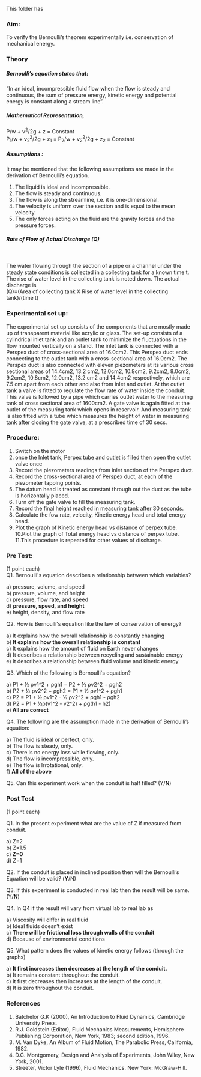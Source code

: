 This folder has 

### Aim:
 To verify the Bernoulli’s theorem experimentally i.e. conservation of mechanical energy.
 
### Theory
<h5>Bernoulli’s equation states that:</h5>
“In an ideal, incompressible fluid flow when the flow is steady and continuous, the sum of pressure energy, kinetic energy and potential energy is constant along a stream line”.

<h5>Mathematical Representation,</h5>	 

P/w + v<sup>2</sup>/2g + z = Constant <br>
P<sub>1</sub>/w + v<sub>2</sub><sup>2</sup>/2g + z<sub>1</sub> = P<sub>2</sub>/w + v<sub>2</sub><sup>2</sup>/2g + z<sub>2</sub> = Constant

<h5>Assumptions :</h5>
It may be mentioned that the following assumptions are made in the derivation of Bernoulli’s equation.

1. The liquid is ideal and incompressible.<br>
2. The flow is steady and continuous.<br>
3. The flow is along the streamline, i.e. it is one-dimensional.<br>
4. The velocity is uniform over the section and is equal to the mean velocity.<br>
5. The only forces acting on the fluid are the gravity forces and the pressure forces.<br>

<h5>Rate of Flow of Actual Discharge (Q) </h5> <br>
 
The water flowing through the section of a pipe or a channel under the steady state conditions is collected in a collecting tank for a known time t. The rise of water level in the collecting tank is noted down. The actual discharge is<br>
(Q)=(Area of collecting tank X Rise of water level in the collecting tank)/(time t)
	 

### Experimental set up:

The experimental set up consists of the components that are mostly made up of transparent material like acrylic or glass. The set-up consists of a cylindrical inlet tank and an outlet tank to minimize the fluctuations in the flow mounted vertically on a stand. The inlet tank is connected with a Perspex duct of cross-sectional area of 16.0cm2. This Perspex duct ends connecting to the outlet tank with a cross-sectional area of 16.0cm2. The Perspex duct is also connected with eleven piezometers at its various cross sectional areas of 14.4cm2, 13.2 cm2, 12.0cm2, 10.8cm2, 9.2cm2, 8.0cm2, 9.2cm2, 10.8cm2, 12.0cm2, 13.2 cm2 and 14.4cm2 respectively, which are 7.5 cm apart from each other and also from inlet and outlet. At the outlet tank a valve is fitted to regulate the flow rate of water inside the conduit. This valve is followed by a pipe which carries outlet water to the measuring tank of cross sectional area of 1600cm2. A gate valve is again fitted at the outlet of the measuring tank which opens in reservoir. And measuring tank is also fitted with a tube which measures the height of water in measuring tank after closing the gate valve, at a prescribed time of 30 secs. 

### Procedure:
1. Switch on the motor
2. once the Inlet tank, Perpex tube and outlet is filled then open the outlet valve once
3. Record the piezometers readings from inlet section of the Perspex duct.
4. Record the cross-sectional area of Perspex duct, at each of the piezometer tapping points.
5. The datum head is treated as constant through out the duct as the tube is horizontally placed.
6. Turn off the gate valve to fill the measuring tank.
7. Record the final height reached in measuring tank after 30 seconds.
8. Calculate the fow rate, velocity, Kinetic energy head and total energy head.
9. Plot the graph of Kinetic energy head vs distance of perpex tube.<br>
10.Plot the graph of Total energy head vs distance of perpex tube.<br>
11.This procedure is repeated for other values of discharge.  

### Pre Test:
(1 point each)<br>
Q1. Bernoulli's equation describes a relationship between which variables?<br>

a) pressure, volume, and speed<br>
b) pressure, volume, and height<br>
c) pressure, flow rate, and speed<br>
d) <b>pressure, speed, and height</b><br>
e) height, density, and flow rate<br>

Q2. How is Bernoulli's equation like the law of conservation of energy?<br>

a) It explains how the overall relationship is constantly changing<br>
b) <b>It explains how the overall relationship is constant </b><br>
c) It explains how the amount of fluid on Earth never changes<br>
d) It describes a relationship between recycling and sustainable energy<br>
e) It describes a relationship between fluid volume and kinetic energy<br>

Q3. Which of the following is Bernoulli's equation?<br>

a) P1 + ½ ρv1^2 + ρgh1 = P2 + ½ ρv2^2 + ρgh2<br>
b) P2 + ½ ρv2^2 + ρgh2 = P1 + ½ ρv1^2 + ρgh1<br>
c) P2 = P1 + ½ ρv1^2 - ½ ρv2^2 + ρgh1 - ρgh2<br>
d) P2 = P1 + ½ρ(v1^2 - v2^2) + ρg(h1 - h2)<br>
e)<b> All are correct</b>

Q4. The following are the assumption made in the derivation of Bernoulli’s equation:<br>

a) The fluid is ideal or perfect, only.<br>
b) The flow is steady, only.<br>
c) There is no energy loss while flowing, only.<br>
d) The flow is incompressible, only.<br>
e) The flow is Irrotational, only.<br>
f) <b>All of the above </b><br>

Q5. Can this experiment work when the conduit is half filled? (Y/<b>N</b>)<br>

### Post Test 
(1 point each)<br>

Q1. In the present experiment what are the value of Z if measured from conduit.<br>

a) Z=2<br>
b) Z=1.5<br>
c)<b> Z=0</b><br>
d) Z=1<br>

Q2. If the conduit is placed in inclined position then will the Bernoulli’s Equation will be valid? (<b>Y</b>/N) <br>

Q3. If this experiment is conducted in real lab then the result will be same. (Y/<b>N</b>) <br>

Q4. In Q4 if the result will vary from virtual lab to real lab as <br>

a) Viscosity will differ in real fluid<br>
b) Ideal fluids doesn’t exist <br>
c) <b>There will be frictional loss through walls of the conduit </b><br>
d) Because of environmental conditions <br>

Q5. What pattern does the values of kinetic energy follows (through the graphs) <br>

a) <b>It first increases then decreases at the length of the conduit. </b><br>
b) It remains constant throughout the conduit. <br>
c) It first decreases then increases at the length of the conduit. <br>
d) It is zero throughout the conduit. <br>


### References

1. Batchelor G.K (2000), An Introduction to Fluid Dynamics, Cambridge University Press.
2. R.J. Goldstein (Editor), Fluid Mechanics Measurements, Hemisphere Publishing 
Corporation, New York, 1983; second edition, 1996.
3. M. Van Dyke, An Album of Fluid Motion, The Parabolic Press, California, 1982.
4. D.C. Montgomery, Design and Analysis of Experiments, John Wiley, New York, 2001.
5. Streeter, Victor Lyle (1996), Fluid Mechanics. New York: McGraw-Hill.


